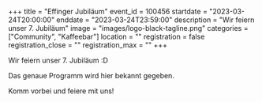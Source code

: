 +++
title = "Effinger Jubiläum"
event_id = 100456
startdate = "2023-03-24T20:00:00"
enddate = "2023-03-24T23:59:00"
description = "Wir feiern unser 7. Jubiläum"
image = "images/logo-black-tagline.png"
categories = ["Community", "Kaffeebar"]
location = ""
registration = false
registration_close = ""
registration_max = ""
+++

Wir feiern unser 7. Jubiläum :D 

Das genaue Programm wird hier bekannt gegeben.

Komm vorbei und feiere mit uns!

